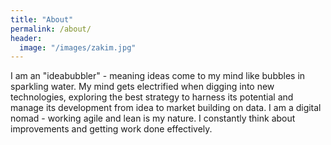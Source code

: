 ```yaml
---
title: "About"
permalink: /about/
header:
  image: "/images/zakim.jpg"
---
```


I am an "ideabubbler" - meaning ideas come to my mind like bubbles in sparkling water. My mind gets electrified when digging into new technologies, exploring the best strategy to harness its potential and manage its development from idea to market building on data. I am a digital nomad - working agile and lean is my nature. I constantly think about improvements and getting work done effectively.
